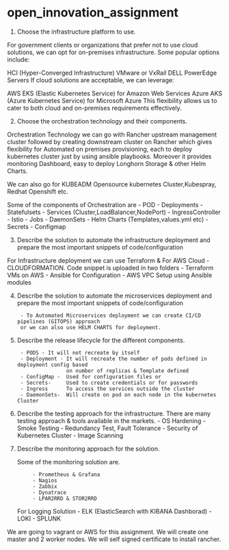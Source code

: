 # open_innovation_assignment

1. Choose the infrastructure platform to use.

For government clients or organizations that prefer not to use cloud solutions, we can opt for on-premises infrastructure. Some popular options include:

HCI (Hyper-Converged Infrastructure)
VMware or VxRail
DELL PowerEdge Servers
If cloud solutions are acceptable, we can leverage:

AWS EKS (Elastic Kubernetes Service) for Amazon Web Services
Azure AKS (Azure Kubernetes Service) for Microsoft Azure
This flexibility allows us to cater to both cloud and on-premises requirements effectively.

2. Choose the orchestration technology and their components.

Orchestration Technology we can go with Rancher upstream management cluster followed by
creating downstream cluster on Rancher which gives flexibility for Automated on premises provisioning, each to deploy kubernetes cluster just by using ansible playbooks.
Moreover it provides monitoring Dashboard, easy to deploy Longhorn Storage & other Helm Charts.

We can also go for KUBEADM Opensource kubernetes Cluster,Kubespray, Redhat Openshift etc.

Some of the components of Orchestration are 
    - POD 
    - Deployments
    - Statefulsets
    - Services (Cluster,LoadBalancer,NodePort)
    - IngressController
    - Istio
    - Jobs
    - DaemonSets 
    - Helm Charts (Templates,values.yml etc)
    - Secrets
    - Configmap

3. Describe the solution to automate the infrastructure deployment and prepare the most important snippets of code/configuration

For Infrastructure deployment we can use Terraform & For AWS Cloud - CLOUDFORMATION.
Code snippet is uploaded in two folders 
        - Terraform VMs on AWS
        - Ansible for Configuration - AWS VPC Setup using Ansible modules


4. Describe the solution to automate the microservices deployment and prepare the most important snippets of code/configuration

        - To Automated Microservices deployment we can create CI/CD pipelines (GITOPS) approach
        or we can also use HELM CHARTS for deployment. 


5. Describe the release lifecycle for the different components.

        - PODS - It will not recreate by itself
        - Deployment - It will recreate the number of pods defined in deployment config based
                       on number of replicas & Template defined 
        - ConfigMap -  Used for configuration files or 
        - Secrets-     Used to create credentials or for passwords
        - Ingress      To access the services outside the cluster
        - DaemonSets-  Will create on pod on each node in the kubernetes Cluster
     

6. Describe the testing approach for the infrastructure.
    There are many testing approach & tools available in the markets.
            - OS Hardening
            - Smoke Testing
            - Redundancy Test, Fault Tolerance
            - Security of Kubernetes Cluster
            - Image Scanning 

7. Describe the monitoring approach for the solution.

    Some of the monitoring solution are.

            - Prometheus & Grafana
            - Nagios
            - Zabbix
            - Dynatrace
            - LPAR2RRD & STOR2RRD

    For Logging Solution
            - ELK (ElasticSearch with KIBANA Dashborad)
            - LOKI
            - SPLUNK 







We are going to vagrant or AWS for this assignment. We will create one master and 2 worker nodes.
We will self signed certificate to install rancher. 

